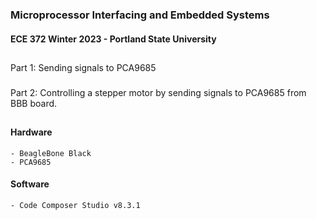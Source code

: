### Microprocessor Interfacing and Embedded Systems
#### ECE 372 Winter 2023 - Portland State University
##  
Part 1: Sending signals to PCA9685
###
Part 2: Controlling a stepper motor by sending signals to PCA9685 from BBB board.
##
#### Hardware 
    - BeagleBone Black
    - PCA9685
#### Software 
    - Code Composer Studio v8.3.1
